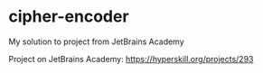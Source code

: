 # cipher-encoder

My solution to project from JetBrains Academy

Project on JetBrains Academy: https://hyperskill.org/projects/293
